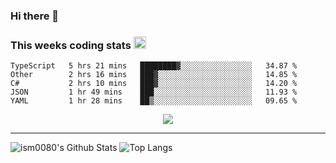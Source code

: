 ### Hi there 👋

<!--START_SECTION:giphy-->
<!--END_SECTION:giphy-->

### This weeks coding stats <img src="https://media1.giphy.com/media/LmNwrBhejkK9EFP504/giphy.gif?cid=ecf05e4723nsktnyyj53u162g7cy5rjqfg6gz06kxdg5y55g&rid=giphy.gif" width="20" height="20" />
<!--START_SECTION:waka-->
```text
TypeScript   5 hrs 21 mins   ████████▓░░░░░░░░░░░░░░░░   34.87 % 
Other        2 hrs 16 mins   ███▓░░░░░░░░░░░░░░░░░░░░░   14.85 % 
C#           2 hrs 10 mins   ███▓░░░░░░░░░░░░░░░░░░░░░   14.20 % 
JSON         1 hr 49 mins    ███░░░░░░░░░░░░░░░░░░░░░░   11.93 % 
YAML         1 hr 28 mins    ██▒░░░░░░░░░░░░░░░░░░░░░░   09.65 % 
```
<!--END_SECTION:waka-->

<!--START_SECTION:comicstrip-->
<p align="center">
 <a href="https://xkcd.com/">
 <img src="https://imgs.xkcd.com/comics/hippo_attacks.png" />
</a>
</p>
<!--END_SECTION:comicstrip-->

---

![ism0080's Github Stats](https://github-readme-stats.vercel.app/api?username=ism0080&show_icons=true%hide_border=true&hide=issues)
![Top Langs](https://github-readme-stats.vercel.app/api/top-langs/?username=ism0080&layout=compact)

<!--
**ism0080/ism0080** is a ✨ _special_ ✨ repository because its `README.md` (this file) appears on your GitHub profile.

Here are some ideas to get you started:

- 🔭 I’m currently working on ...
- 🌱 I’m currently learning ...
- 👯 I’m looking to collaborate on ...
- 🤔 I’m looking for help with ...
- 💬 Ask me about ...
- 📫 How to reach me: ...
- 😄 Pronouns: ...
- ⚡ Fun fact: ...
-->
